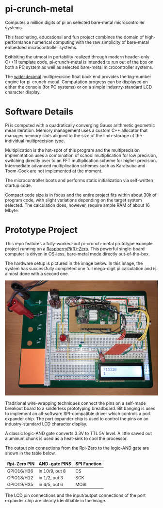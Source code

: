 # pi-crunch-metal
Computes a million digits of pi on selected bare-metal microcontroller systems.

This fascinating, educational and fun project combines the domain
of high-performance numerical computing with the raw simplicity of
bare-metal embedded microcontroller systems.

Exihbiting the utmost in portability realized through modern header-only C++11
template code, pi-crunch-metal is intended to run out of the box on both
a PC system as well as selected bare-metal microcontroller systems.

The [wide-decimal](https://github.com/ckormanyos/wide-decimal) multiprecision
float back end provides the big-number engine for pi-crunch-metal.
Computation progress can be displayed on either the console (for PC systems)
or on a simple industry-standard LCD character display.

# Software Details

Pi is computed with a quadratically converging Gauss arithmetic geometric mean
iteration. Memory management uses a custom C++ allocator that manages
memory slots aligned to the size of the limb-storage of the individual
multiprecision type.

Multiplication is the hot-spot of this program and the multiprecision
implemntation uses a combination of school multiplication for low
precision, switching directly over to an FFT multiplication scheme
for higher precision. Intermediate advanced multiplication
schemes such as Karatsuba and Toom-Cook are not implemented at the moment.

The microcontroller boots and performs static initialization via self-written
startup code.

Compact code size is in focus and the entire project fits within about 30k
of program code, with slight variations depending on the target system selected.
The calculation does, however, require ample RAM of about 16 Mbyte.

# Prototype Project

This repo features a fully-worked-out pi-crunch-metal prototype example project
running on a
[RaspberryPi(R)-Zero](https://www.raspberrypi.org/products/raspberry-pi-zero).
This powerful single-board computer is driven in OS-less, bare-metal mode
directly out-of-the-box.

The hardware setup is pictured in the image below.
In this image, the system has successfully completed one full
mega-digit pi calculation and is almost done with a second one.

![](./images/pi_crunch_rpi_zero.jpg)

Traditional wire-wrapping techniques connect the pins on a self-made
breakout board to a solderless prototyping breadboard.
Bit banging is used to implement an all-software SPI-compatible
driver which controls a port expander chip. The port
expander chip is used to control the pins on an industry-standard
LCD character display.

A classic logic-AND gate converts 3.3V to TTL 5V level.
A little sawed out aluminum chunk is used as a heat-sink to cool
the processor.

The output pin connections from the Rpi-Zero to the logic-AND gate
are shown in the table below.

| Rpi-Zero PIN  | AND-gate PINS   | SPI Function  |
| ------------- | --------------- | ------------- |
| GPIO16/H36    | in 10/9, out 8  | CS            |
| GPIO18/H12    | in 1/2, out 3   | SCK           |
| GPIO19/H35    | in 4/5, out 6   | MOSI          |

The LCD pin connections and the
input/output connections of the port expander chip are clearly
identifiable in the image.
